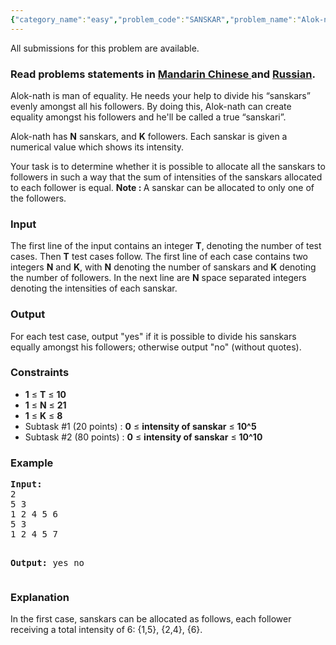 ```yaml
---
{"category_name":"easy","problem_code":"SANSKAR","problem_name":"Alok-nath and His Sanskars","languages_supported":{"0":"ADA","1":"ASM","2":"BASH","3":"BF","4":"C","5":"C99 strict","6":"CAML","7":"CLOJ","8":"CLPS","9":"CPP 4.3.2","10":"CPP 4.9.2","11":"CPP14","12":"CS2","13":"D","14":"ERL","15":"FORT","16":"FS","17":"GO","18":"HASK","19":"ICK","20":"ICON","21":"JAVA","22":"JS","23":"LISP clisp","24":"LISP sbcl","25":"LUA","26":"NEM","27":"NICE","28":"NODEJS","29":"PAS fpc","30":"PAS gpc","31":"PERL","32":"PERL6","33":"PHP","34":"PIKE","35":"PRLG","36":"PYTH","37":"PYTH 3.4","38":"RUBY","39":"SCALA","40":"SCM guile","41":"SCM qobi","42":"ST","43":"TCL","44":"TEXT","45":"WSPC"},"max_timelimit":1,"source_sizelimit":50000,"problem_author":"jay_adm","problem_tester":"shiplu","date_added":"21-02-2014","tags":{"0":"bit","1":"dec14","2":"dynamic","3":"easy","4":"jay_adm"},"editorial_url":"http://discuss.codechef.com/problems/SANSKAR","time":{"view_start_date":1418643259,"submit_start_date":1418643259,"visible_start_date":1418643259,"end_date":1735669800},"layout":"problem"}
---
```

<span class="solution-visible-txt">All submissions for this problem are available.</span><h3> Read problems statements in <a target="_blank" href="http://www.codechef.com/download/translated/DEC14/mandarin/SANSKAR.pdf">Mandarin Chinese </a> and <a target="_blank" href="http://www.codechef.com/download/translated/DEC14/russian/SANSKAR.pdf">Russian</a>.</h3>
<p>Alok-nath is man of equality. He needs your help to divide his “sanskars” evenly amongst all his followers. By doing this, Alok-nath can create equality amongst his followers and he'll be called a true “sanskari”.</p>
<p>Alok-nath has <b>N</b> sanskars, and <b>K</b> followers. Each sanskar is given a numerical value which shows its intensity.</p>
<p>Your task is to determine whether it is possible to allocate all the sanskars to followers in such a way that the sum of intensities of the sanskars allocated to each follower is equal. <b>Note : </b>A sanskar can be allocated to only one of the followers.</p>
<h3>Input</h3>
<p>The first line of the input contains an integer <b>T</b>, denoting the number of test cases. Then <b>T</b> test cases follow. The first line of each case contains two integers <b>N</b> and <b>K</b>, with <b>N</b> denoting the number of sanskars and <b>K</b> denoting the number of followers. In the next line are <b>N</b> space separated integers denoting the intensities of each sanskar.</p>
<h3>Output</h3>
<p>For each test case, output "yes" if it is possible to divide his sanskars equally amongst his followers; otherwise output "no" (without quotes).</p>
<h3>Constraints</h3>
<ul>
<li><b>1</b> ≤ <b>T</b> ≤ <b>10</b></li>
<li><b>1</b> ≤ <b>N</b> ≤ <b>21</b></li>
<li><b>1</b> ≤ <b>K</b> ≤ <b>8</b></li>
<li>Subtask #1 (20 points) : <b>0</b> ≤ <b>intensity of sanskar</b> ≤ <b>10^5</b></li>
<li>Subtask #2 (80 points) : <b>0</b> ≤ <b>intensity of sanskar</b> ≤ <b>10^10</b></li>
</ul>

<h3>Example</h3>
<pre><b>Input:</b>
2
5 3
1 2 4 5 6
5 3
1 2 4 5 7

<b>Output:</b>
yes
no
</pre>
<h3>Explanation</h3>
<p>In the first case, sanskars can be allocated as follows, each follower receiving a total intensity of 6: {1,5}, {2,4}, {6}.</p>
